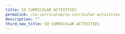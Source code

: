 ```yaml
---
title: CO CURRICULAR ACTIVITIES
permalink: /co-curriculum/co-curricular-activities
description: ""
third_nav_title: CO CURRICULAR ACTIVITIES
---
```

